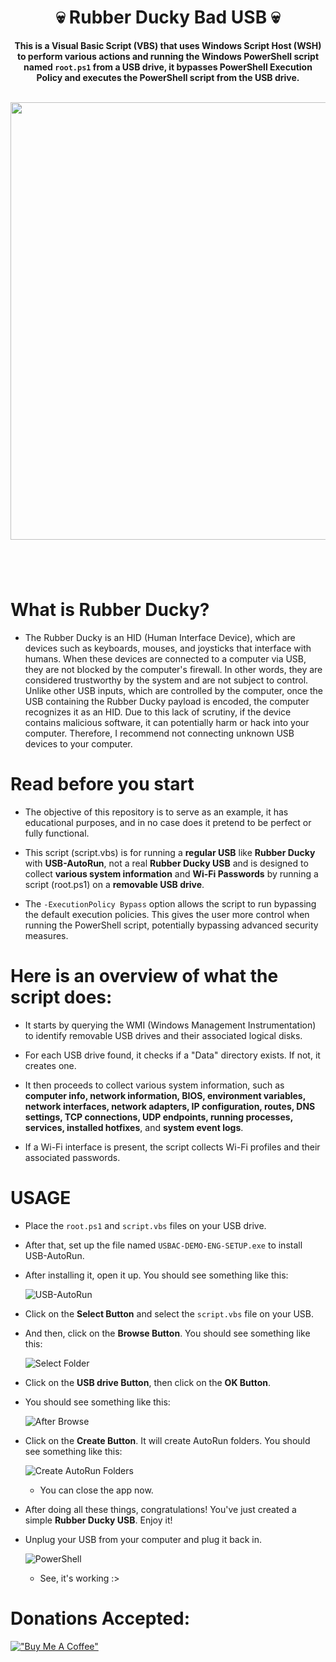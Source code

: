 <div align=center>

# 💀 Rubber Ducky Bad USB 💀

**This is a Visual Basic Script (VBS) that uses Windows Script Host (WSH) to perform various actions and running the Windows PowerShell script named `root.ps1` from a USB drive, it bypasses PowerShell Execution Policy and executes the PowerShell script from the USB drive.**

<br><img src="https://github.com/isPique/Rubber-Ducky-Bad-USB/assets/139041426/c637196b-5fab-4970-b9ab-b4555e8a105a" width="700">
</div>

#
<br>

# What is Rubber Ducky?

* The Rubber Ducky is an HID (Human Interface Device), which are devices such as keyboards, mouses, and joysticks that interface with humans. When these devices are connected to a computer via USB, they are not blocked by the computer's firewall. In other words, they are considered trustworthy by the system and are not subject to control. Unlike other USB inputs, which are controlled by the computer, once the USB containing the Rubber Ducky payload is encoded, the computer recognizes it as an HID. Due to this lack of scrutiny, if the device contains malicious software, it can potentially harm or hack into your computer. Therefore, I recommend not connecting unknown USB devices to your computer.

# Read before you start

* The objective of this repository is to serve as an example, it has educational purposes, and in no case does it pretend to be perfect or fully functional.

* This script (script.vbs) is for running a **regular USB** like **Rubber Ducky** with **USB-AutoRun**, not a real **Rubber Ducky USB** and is designed to collect **various system information** and **Wi-Fi Passwords** by running a script (root.ps1) on a **removable USB drive**.

* The `-ExecutionPolicy Bypass` option allows the script to run bypassing the default execution policies. This gives the user more control when running the PowerShell script, potentially bypassing advanced security measures.

# Here is an overview of what the script does:

* It starts by querying the WMI (Windows Management Instrumentation) to identify removable USB drives and their associated logical disks.

* For each USB drive found, it checks if a "Data" directory exists. If not, it creates one.

* It then proceeds to collect various system information, such as **computer info, network information, BIOS, environment variables, network interfaces, network adapters, IP configuration, routes, DNS settings, TCP connections, UDP endpoints, running processes, services, installed hotfixes**, and **system event logs**.

* If a Wi-Fi interface is present, the script collects Wi-Fi profiles and their associated passwords.

# USAGE

* Place the `root.ps1` and `script.vbs` files on your USB drive.

* After that, set up the file named `USBAC-DEMO-ENG-SETUP.exe` to install USB-AutoRun.

* After installing it, open it up. You should see something like this:
  
   ![USB-AutoRun](https://github.com/isPique/Rubber-Ducky-Bad-USB/assets/139041426/897df7dc-1352-4465-803b-3aabecce4bee)

* Click on the **Select Button** and select the `script.vbs` file on your USB.

* And then, click on the **Browse Button**. You should see something like this:

  ![Select Folder](https://github.com/isPique/Rubber-Ducky-Bad-USB/assets/139041426/42d80fcf-f8c1-4639-a9b0-1ce63432a1e3)

* Click on the **USB drive Button**, then click on the **OK Button**.

* You should see something like this:

  ![After Browse](https://github.com/isPique/Rubber-Ducky-Bad-USB/assets/139041426/5f4ddf17-8106-47b1-9fd3-a808e8aa4fbd)

* Click on the **Create Button**. It will create AutoRun folders. You should see something like this:

  ![Create AutoRun Folders](https://github.com/isPique/Rubber-Ducky-Bad-USB/assets/139041426/d92ca1d1-c16a-4af3-9b62-11cf55fe8d28)

  * You can close the app now.

* After doing all these things, congratulations! You've just created a simple **Rubber Ducky USB**. Enjoy it!

* Unplug your USB from your computer and plug it back in.

  ![PowerShell](https://github.com/isPique/Rubber-Ducky-Bad-USB/assets/139041426/224eb470-21e9-4260-96e1-07fa4ea11cb8)

  * See, it's working :>

# Donations Accepted:

[!["Buy Me A Coffee"](https://www.buymeacoffee.com/assets/img/custom_images/orange_img.png)](https://www.buymeacoffee.com/ispique)
